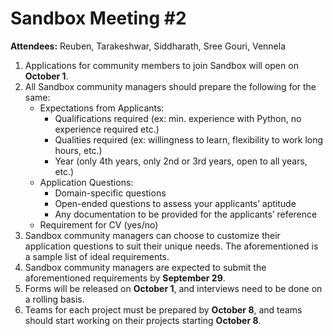 <h1 id="sandbox-meeting-2">Sandbox Meeting #2</h1>
<p><strong>Attendees:</strong> Reuben, Tarakeshwar, Siddharath, Sree Gouri, Vennela</p>
<ol>
<li>Applications for community members to join Sandbox will open on <strong>October 1</strong>.</li>
<li>All Sandbox community managers should prepare the following for the same:
<ul>
<li>Expectations from Applicants:
<ul>
<li>Qualifications required (ex: min. experience with Python, no experience required etc.)</li>
<li>Qualities required (ex: willingness to learn, flexibility to work long hours, etc.)</li>
<li>Year (only 4th years, only 2nd or 3rd years, open to all years, etc.)</li>
</ul>
</li>
<li>Application Questions:
<ul>
<li>Domain-specific questions</li>
<li>Open-ended questions to assess your applicants’ aptitude</li>
<li>Any documentation to be provided for the applicants’ reference</li>
</ul>
</li>
<li>Requirement for CV (yes/no)</li>
</ul>
</li>
<li>Sandbox community managers can choose to customize their application questions to suit their unique needs. The aforementioned is a sample list of ideal requirements.</li>
<li>Sandbox community managers are expected to submit the aforementioned requirements by <strong>September 29</strong>.</li>
<li>Forms will be released on <strong>October 1</strong>, and interviews need to be done on a rolling basis.</li>
<li>Teams for each project must be prepared by <strong>October 8</strong>, and teams should start working on their projects starting <strong>October 8</strong>.</li>
</ol>

